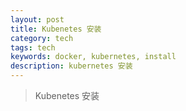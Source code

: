 ```yaml
---
layout: post
title: Kubenetes 安装
category: tech
tags: tech
keywords: docker, kubernetes, install
description: kubernetes 安装
---
```


> Kubenetes 安装
